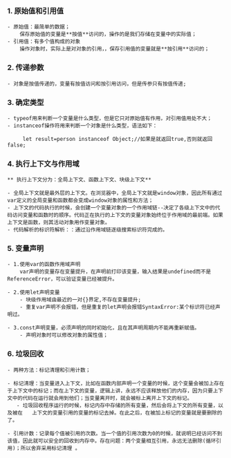 ### 1. 原始值和引用值
    - 原始值：最简单的数据；
        保存原始值的变量是**按值**访问的，操作的是我们存储在变量中的实际值；
    - 引用值：有多个值构成的对象
        操作对象时，实际上是对对象的引用，，保存引用值的变量就是**按引用**访问的；
        
### 2. 传递参数
    - 对象是按值传递的，变量有按值访问和按引用访问，但是传参只有按值传递;

### 3. 确定类型
    - typeof用来判断一个变量是什么类型，但是它只对原始值有作用，对引用值用处不大；
    - instanceof操作符用来判断一个对象是什么类型，语法如下：
```
     let result=person instanceof Object;//如果是就返回true,否则就返回false;
```

### 4. 执行上下文与作用域
    ** 执行上下文分为：全局上下文、函数上下文、块级上下文**
    
    - 全局上下文就是最外层的上下文。在浏览器中，全局上下文就是window对象，因此所有通过var定义的全局变量和函数都会变成window对象的属性和方法；
    - 上下文的代码执行的时候，会创建一个变量对象的一个作用域链--决定了各级上下文中的代码访问变量和函数时的顺序。代码正在执行的上下文的变量对象始终位于作用域的最前端。如果上下文是函数，则其活动对象用作变量对象。
    - 代码解析的标识符解析：：通过沿作用域链逐级搜索标识符完成的。
    
### 5. 变量声明
    - 1.使用var的函数作用域声明
        var声明的变量存在变量提升，在声明前打印该变量，输入结果是undefined而不是ReferenceError，可以验证变量已经被提升。
        
    - 2.使用let声明变量
        - 块级作用域由最近的一对{}界定,不存在变量提升;
        - 重复var声明不会报错，但是重复的let声明会报错SyntaxError:某个标识符已经声明过。
        
    - 3.const声明变量，必须声明的同时初始化，且在其声明周期内不能再重新赋值。
        - 声明对象时可以修改对象的属性值；
        
### 6. 垃圾回收
    - 两种方法：标记清理和引用计数；
    
    - 标记清理：当变量进入上下文，比如在函数内部声明一个变量的时候，这个变量会被加上存在于上下文中的标记；而在上下文的变量，逻辑上讲，永远不应该释放他们的内存，因为只要上下文中的代码在运行就会用到他们；当变量离开时，就会被标上离开上下文的标记。
       - 垃圾回收程序运行的时候，标记内存中存储的所有变量，然后会将上下文的所有变量，以及被在   上下文的变量引用的变量的标记去掉。在此之后，在被加上标记的变量就是要删除的了。
    
    - 引用计数：记录每个值被引用的次数。当一个值的引用次数为0的时候，就说明已经访问不到该值，因此就可以安全的回收到内存中。存在问题：两个变量相互引用，永远无法删除(循环引用)；所以舍弃采用标记清理 。